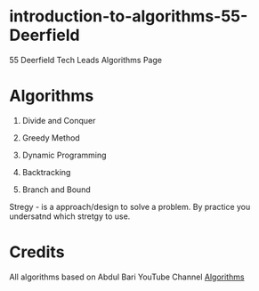 # introduction-to-algorithms-55-Deerfield
55 Deerfield Tech Leads Algorithms Page


# Algorithms

1) Divide and Conquer

2) Greedy Method

3) Dynamic Programming

4) Backtracking

5) Branch and Bound


Stregy - is a approach/design to solve a problem. By practice you undersatnd which stretgy to use.

# Credits

All algorithms based on Abdul Bari YouTube Channel [Algorithms](https://www.youtube.com/playlist?list=PLDN4rrl48XKpZkf03iYFl-O29szjTrs_O)



